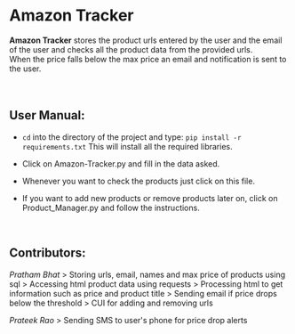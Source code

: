 # Amazon Tracker

<b>Amazon Tracker</b> stores the product urls entered by the user and the email of the user and
checks all the product data from the provided urls.<br>
When the price falls below the max price an email and notification is sent to the user.
<br><br><br>

## **User Manual:**

* ```cd``` into the directory of the project and type: 
        ```
        pip install -r requirements.txt
        ```
   This will install all the required libraries.

* Click on Amazon-Tracker.py and fill in the data asked.

* Whenever you want to check the products just click on this file.

* If you want to add new products or remove products later on, click on Product_Manager.py
  and follow the instructions.
<br>

## **Contributors:**

*Pratham Bhat*
        > Storing urls, email, names and max price of products using sql
        > Accessing html product data using requests
        > Processing html to get information such as price and product title
        > Sending email if price drops below the threshold
        > CUI for adding and removing urls

*Prateek Rao*
        > Sending SMS to user's phone for price drop alerts
